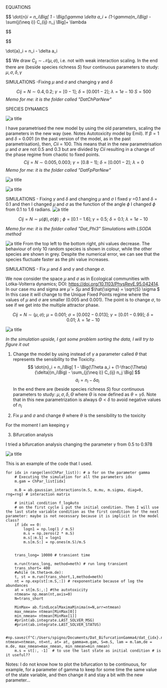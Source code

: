 EQUATIONS 
 
 $$
\dot{n}_i = n_i\Big[ 1 - \Big(\gamma \delta a_i + (1-\gamma)n_i\Big) - \sum_{j(\neq i)} C_{ij} n_j \Big]+ \lambda

$$

$$

\dot{a}_i = n_i - \delta a_i

$$
We draw $C_{ij}\sim \mathcal{N}(\mu,\sigma)$, i.e. not with weak interaction scaling. In the end there are (beside species richness $S$) four continuous parameters to study: $\mu,\sigma,\delta,\gamma$ 

SIMULATIONS -Fixing $\mu$ and $\sigma$ and changing $\gamma$ and $\delta$ 

 
$$ Cij = N \sim 0.4,0.2;\ \gamma=[0-1];\ \delta= [0.001-2];\ \lambda= 1e-10\ S=500 $$
*Memo for me: it is the folder called "DatChParNew"*

SPECIES DYNAMICS 

![a title](DeltaGamma/10speciesChaos.png)

I have parametrised the new model by using the old parameters, scaling the parameters in the new way (see. Notes Autotoxicity model by Emil). If $\beta=1$ and  $\delta$ = 0.001 (in the past version of the model, as in the past parametrisation), then,  $Cii$ = 100. This means that in the new parametrisation $\mu$ and $\sigma$ are not 0.5 and 0.3 but are divided by $Cii$ resulting in a change of the phase regime from chaotic to fixed points.
$$ Cij = N \sim 0.005,0.003;\ \gamma=[0.8-1];\ \delta= [0.001-2];\ \lambda= 0 $$
*Memo for me: it is the folder called "DatFpParNew"*

![a title](DeltaGamma/10speciesFP.png)


![a title](DeltaGamma/10speciesFP2.png)

SIMULATIONS - Fixing $\gamma$ and $\delta$ and changing $\mu$ and $\sigma$ 
I fixed $\gamma$ =0.1 and $\delta$ = 0.1 and then I changed $\mu$ and $\sigma$ as the function of the angle $\phi$ 
I changed $\phi$ from 0.1 to 1.6 radians.
![a title](PHI/changingphi.png)

$$ Cij = N \sim \mu(\phi),\sigma(\phi)\ ;\ \phi = [0.1-1.6]; \gamma=0.5;\ \delta= 0.1;\ \lambda= 1e-10\  $$

*Memo for me: it is the folder called "Dat_Phi3" Simulations with LSODA method*

![a title](PhiGamma/10speciesPhiGammaLSODA.png)
From the top left to the bottom right, phi values decrease. The behaviour of only 10 random species is shown in colour, while the other species are shown in grey. Despite the numerical error, we can see that the species fluctuate faster as the phi value increases.

SIMULATIONS - Fix $\mu$ and $\delta$ and $\gamma$ and change $\sigma$. 

We now consider the space $\mu$ and $\sigma$ as in  Ecological communities with Lotka-Volterra dynamics; DOI: https://doi.org/10.1103/PhysRevE.95.042414. In our case mu and sigma are $\hat{\mu} = S \mu$ and $\hat{\sigma} = \sqrt{S} \sigma $
In this case it will change to the Unique Fixed Points regime where the values of $\mu$ and $\sigma$ are smaller (0.005 and 0.001). The point is to change $\sigma$, to see if we get into the multiple attractor phase.

$$ 
Cij = N \sim (\mu ,\sigma) ;\  \mu=0.001;\ \sigma=[0.002-0.013];\ \gamma=[0.01-0.99];\ \delta= 0.01;\ \lambda= 1e-10\  
$$

![a title](SigmaGamma/10speciesSigmaGammaRK45.png)

*In the simulation upside, I got some problem sorting the data, I will try to figure it out*


1. Change the model by using instead of $\gamma$ a parameter called $\theta$ that represents the sensibility to the Toxicity. 
$$
\dot{n}_i = n_i\Big[ 1 - \Big(\Theta a_i + (1-\frac{\Theta}{\delta})n_i\Big) - \sum_{j(\neq i)} C_{ij} n_j \Big] 
$$
$$
\dot{a}_i = n_i - \delta a_i
$$ 
In the end there are (beside species richness $S$) four continuous parameters to study: $\mu,\sigma,\delta,\Theta$ where $\Theta$ is now defined as $\theta = \gamma \delta$. Note that in this new parametrization is always $\Theta<\delta$ to avoid negative values of $n_i$

2. Fix $\mu$ and $\sigma$ and change $\theta$ where $\theta$ is the sensibility to the toxicity

For the moment I am keeping $\gamma$

3. Bifurcation analysis

I tried a bifurcation analysis changing the parameter $\gamma$  from 0.5 to 0.978

![a title](Bifurcation/BifurcationGamma.png)

This is an example of the code that I used.

    for idx in range(len(ChPar_list)): # a for on the parameter gamma
        # Executing the simulation for all the parameters idx
        m.gam = ChPar_list[idx]

        m.B = ab.gaussian_interactions(m.S, m.mu, m.sigma, diag=0, rng=rng) # interaction matrix

        # initial condition f_logAuto
        # on the first cycle i put the initial condition. Then I will use the last state variable condition as the first condition for the next parameter: maybe is not necessary because it is implicit in the model class?
        if idx == 0:
            logn1 = np.log(1 / m.S)
            m.s = np.zeros(2 * m.S)
            m.s[:m.S] = logn1 
            m.s[m.S:] = np.ones(m.S)/m.S  


        trans_long= 10000 # transient time

        m.run(trans_long, method=meth) # run long transient
        trans_short= 400
        #while (m.theta<m.de):
        t, st = m.run(trans_short,1,method=meth)
        nt = np.exp(st[:m.S,:]) # rexponentiate because of log the abundances
        at = st[m.S:,:] #the autotoxicity
        ntmean= np.mean(nt,axis=0)
        N=trans_short

        MinMax= ab.findLocalMaximaMinima(n=N,arr=ntmean)
        max_nmean= ntmean[MinMax[0]]
        min_nmean= ntmean[MinMax[1]]
        #print(ab.integrate.LAST_SOLVER_MSG)
        #print(ab.integrate.LAST_SOLVER_STATUS)

        #np.savez(f"C:/Users/spigno/Documents/Dat_BifurcationGamma4/dat_{idx}.npz", ntmean=ntmean, nt=nt, at= at, gamma=m.gam, S=m.S, lam = m.lam,de = m.de, max_nmean=max_nmean, min_nmean=min_nmean)
        m.s = st[:, -1]  # to use the last state as initial condition # is it useful??
        
        
Notes: I do not know how to plot the bifurcation to be continuous, for example, for a parameter of gamma to keep for some time the same value of the state variable, and then change it and stay a bit with the new parameter...
